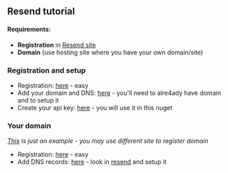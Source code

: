 ## Resend tutorial

#### Requirements:

- **Registration** in [Resend site](https://resend.com/)
- **Domain** (use hosting site where you have your own domain/site)

### Registration and setup

- Registration: [here](https://resend.com/) - easy
- Add your domain and DNS: [here](https://resend.com/domains) - you'll need to alre4ady have domain and to setup it
- Create your api key: [here](https://resend.com/api-keys) - you will use it in this nuget

### Your domain

*[This](https://somee.com) is just an example - you may use different site to register domain*
- Registration: [here](https://somee.com/DOKA/Identity/Account/Login) - easy
- Add DNS records: [here](https://somee.com/DOKA/DOU/DNS/DnsRecordList/0/All/False/Type/True) - look in [resend](https://resend.com/domains) and setup it
